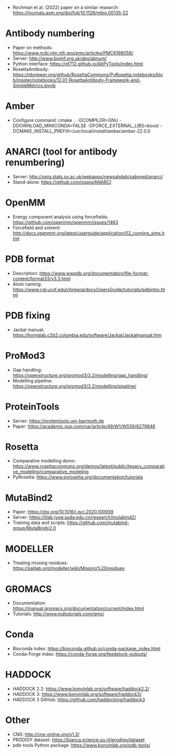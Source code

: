 * Rochman et al. (2022) paper on a similar research: https://journals.asm.org/doi/full/10.1128/mbio.00135-22

Antibody numbering
==================

* Paper on methods: https://www.ncbi.nlm.nih.gov/pmc/articles/PMC6198058/
* Server: http://www.bioinf.org.uk/abs/abnum/
* Python interface: https://gf712.github.io/AbPyTools/index.html
* RosettaAntibody: https://nbviewer.org/github/RosettaCommons/PyRosetta.notebooks/blob/master/notebooks/12.01-RosettaAntibody-Framework-and-SimpleMetrics.ipynb

Amber
=====

* Configure command: cmake .. -DCOMPILER=GNU -DDOWNLOAD_MINICONDA=FALSE -DFORCE_EXTERNAL_LIBS=boost -DCMAKE_INSTALL_PREFIX=/usr/local/install/amber/amber-22.0.0

ANARCI (tool for antibody renumbering)
======================================

* Server: http://opig.stats.ox.ac.uk/webapps/newsabdab/sabpred/anarci/
* Stand-alone: https://github.com/oxpig/ANARCI

OpenMM
======

* Energy component analysis using forcefields: https://github.com/openmm/openmm/issues/1463
* Forcefield and solvent: http://docs.openmm.org/latest/userguide/application/02_running_sims.html

PDB format
==========

* Description: https://www.wwpdb.org/documentation/file-format-content/format33/v3.3.html
* Atom naming: https://www.cgl.ucsf.edu/chimera/docs/UsersGuide/tutorials/pdbintro.html

PDB fixing
==========

* Jackal manual: https://honiglab.c2b2.columbia.edu/software/Jackal/Jackalmanual.htm

ProMod3
=======

* Gap handling: https://openstructure.org/promod3/3.2/modelling/gap_handling/
* Modelling pipeline: https://openstructure.org/promod3/3.2/modelling/pipeline/

ProteinTools
============

* Server: https://proteintools.uni-bayreuth.de
* Paper: https://academic.oup.com/nar/article/49/W1/W559/6279848

Rosetta
=======

* Comparative modelling demo: https://www.rosettacommons.org/demos/latest/public/legacy_comparative_modeling/comparative_modeling
* PyRosetta: https://www.pyrosetta.org/documentation/tutorials

MutaBind2
=========

* Paper: https://doi.org/10.1016/j.isci.2020.100939
* Server: https://lilab.jysw.suda.edu.cn/research/mutabind2/
* Training data and scripts: https://github.com/mutabind-group/MutaBindv2.0

MODELLER
========

* Treating missing residues: https://salilab.org/modeller/wiki/Missing%20residues

GROMACS
=======

* Documentation: https://manual.gromacs.org/documentation/current/index.html
* Tutorials: http://www.mdtutorials.com/gmx/

Conda
=====

* Bioconda index: https://bioconda.github.io/conda-package_index.html
* Conda-Forge index: https://conda-forge.org/feedstock-outputs/

HADDOCK
=======

* HADDOCK 2.2: https://www.bonvinlab.org/software/haddock2.2/
* HADDOCK 3: https://www.bonvinlab.org/software/haddock3/
* HADDOCK 3 GitHub: https://github.com/haddocking/haddock3

Other
=====

* CNS: http://cns-online.org/v1.3/
* PRODIGY dataset: https://bianca.science.uu.nl/prodigy/dataset
* pdb-tools Python package: https://www.bonvinlab.org/pdb-tools/
